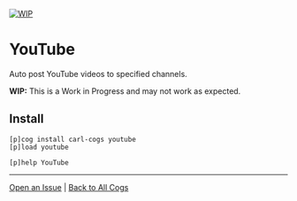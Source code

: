 [![WIP](https://img.shields.io/badge/tag-WIP-orange?logo=git&logoColor=white)](../README.md#tags)
# YouTube

Auto post YouTube videos to specified channels.

**WIP:** This is a Work in Progress and may not work as expected.

## Install

```text
[p]cog install carl-cogs youtube
[p]load youtube

[p]help YouTube
```

---
[Open an Issue](https://github.com/smashedr/carl-cogs/issues/new?title=YouTube) |
[Back to All Cogs](../README.md#public-cogs)

